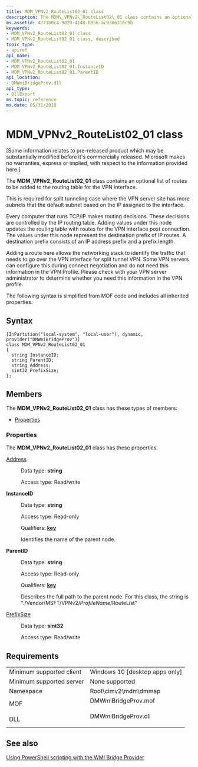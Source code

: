```yaml
---
title: MDM_VPNv2_RouteList02_01 class
description: The MDM\_VPNv2\_RouteList02\_01 class contains an optional list of routes to be added to the routing table for the VPN interface.
ms.assetid: 4271b0c4-9d29-4148-b956-ac9306316c9b
keywords:
- MDM_VPNv2_RouteList02_01 class
- MDM_VPNv2_RouteList02_01 class, described
topic_type:
- apiref
api_name:
- MDM_VPNv2_RouteList02_01
- MDM_VPNv2_RouteList02_01.InstanceID
- MDM_VPNv2_RouteList02_01.ParentID
api_location:
- DMWmiBridgeProv.dll
api_type:
- DllExport
ms.topic: reference
ms.date: 05/31/2018
---
```


# MDM\_VPNv2\_RouteList02\_01 class

\[Some information relates to pre-released product which may be substantially modified before it's commercially released. Microsoft makes no warranties, express or implied, with respect to the information provided here.\]

The **MDM\_VPNv2\_RouteList02\_01** class contains an optional list of routes to be added to the routing table for the VPN interface.

This is required for split tunneling case where the VPN server site has more subnets that the default subnet based on the IP assigned to the interface.

Every computer that runs TCP/IP makes routing decisions. These decisions are controlled by the IP routing table. Adding values under this node updates the routing table with routes for the VPN interface post connection. The values under this node represent the destination prefix of IP routes. A destination prefix consists of an IP address prefix and a prefix length.

Adding a route here allows the networking stack to identify the traffic that needs to go over the VPN interface for split tunnel VPN. Some VPN servers can configure this during connect negotiation and do not need this information in the VPN Profile. Please check with your VPN server administrator to determine whether you need this information in the VPN profile.

The following syntax is simplified from MOF code and includes all inherited properties.

## Syntax

``` syntax
[InPartition("local-system", "local-user"), dynamic, provider("DMWmiBridgeProv")]
class MDM_VPNv2_RouteList02_01
{
  string InstanceID;
  string ParentID;
  string Address;
  sint32 PrefixSize;
};
```

## Members

The **MDM\_VPNv2\_RouteList02\_01** class has these types of members:

-   [Properties](#properties)

### Properties

The **MDM\_VPNv2\_RouteList02\_01** class has these properties.

<dl> <dt>

[Address](/windows/client-management/mdm/vpnv2-csp#vpnv2-profilename-routelist-routerowid-address)
</dt> <dd> <dl> <dt>

Data type: **string**
</dt> <dt>

Access type: Read/write
</dt> </dl>

</dd> <dt>

**InstanceID**
</dt> <dd> <dl> <dt>

Data type: **string**
</dt> <dt>

Access type: Read-only
</dt> <dt>

Qualifiers: [**key**](/windows/desktop/WmiSdk/key-qualifier)
</dt> </dl>

Identifies the name of the parent node.

</dd> <dt>

**ParentID**
</dt> <dd> <dl> <dt>

Data type: **string**
</dt> <dt>

Access type: Read-only
</dt> <dt>

Qualifiers: [**key**](/windows/desktop/WmiSdk/key-qualifier)
</dt> </dl>

Describes the full path to the parent node. For this class, the string is "./Vendor/MSFT/VPNv2/*ProfileName*/RouteList"

</dd> <dt>

[PrefixSize](/windows/client-management/mdm/vpnv2-csp#vpnv2-profilename-routelist-routerowid-prefixsize)
</dt> <dd> <dl> <dt>

Data type: **sint32**
</dt> <dt>

Access type: Read/write
</dt> </dl>

</dd> </dl>

## Requirements



|                                     |                                                                                                |
|-------------------------------------|------------------------------------------------------------------------------------------------|
| Minimum supported client<br/> | Windows 10 \[desktop apps only\]<br/>                                                    |
| Minimum supported server<br/> | None supported<br/>                                                                      |
| Namespace<br/>                | Root\\cimv2\\mdm\\dmmap<br/>                                                             |
| MOF<br/>                      | <dl> <dt>DMWmiBridgeProv.mof</dt> </dl> |
| DLL<br/>                      | <dl> <dt>DMWmiBridgeProv.dll</dt> </dl> |



## See also

<dl> <dt>

[Using PowerShell scripting with the WMI Bridge Provider](/windows/client-management/mdm/using-powershell-scripting-with-the-wmi-bridge-provider)
</dt> </dl>

 

